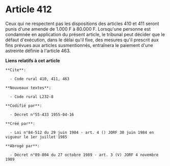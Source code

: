 # Article 412

Ceux qui ne respectent pas les dispositions des articles 410 et 411 seront punis d'une amende de 1.000 F à 80.000 F.
Lorsqu'une personne est condamnée en application du présent article, le tribunal peut décider que le défaut d'exécution, dans
le délai qu'il fixe, des mesures qu'il prescrit aux fins prévues aux articles susmentionnés, entraînera le paiement d'une
astreinte définie à l'article 463.

**Liens relatifs à cet article**

	**Cite**:

	  - Code rural 410, 411, 463

	**Nouveaux textes**:

	  - Code rural L232-8

	**Codifié par**:

	  - Décret n°55-433 1955-04-16

	**Créé par**:

	  - Loi n°84-512 du 29 juin 1984 - art. 4 () JORF 30 juin 1984 en vigueur le 1er juillet 1985

	**Abrogé par**:

	  - Décret n°89-804 du 27 octobre 1989 - art. 3 (V) JORF 4 novembre 1989
